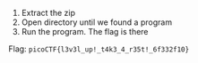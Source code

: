 1. Extract the zip
2. Open directory until we found a program
3. Run the program. The flag is there


Flag: `picoCTF{l3v3l_up!_t4k3_4_r35t!_6f332f10}`